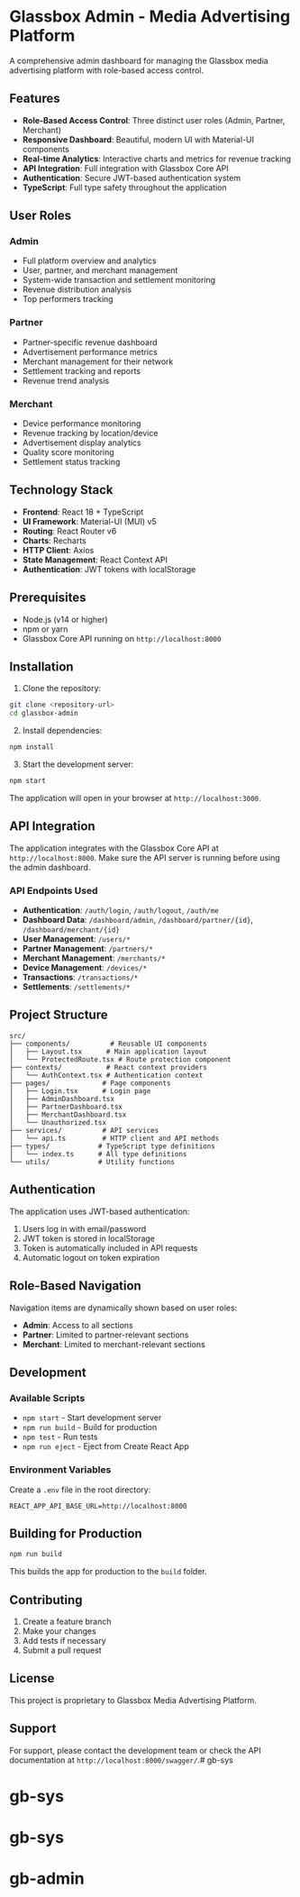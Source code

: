 # Glassbox Admin - Media Advertising Platform

A comprehensive admin dashboard for managing the Glassbox media advertising platform with role-based access control.

## Features

- **Role-Based Access Control**: Three distinct user roles (Admin, Partner, Merchant)
- **Responsive Dashboard**: Beautiful, modern UI with Material-UI components
- **Real-time Analytics**: Interactive charts and metrics for revenue tracking
- **API Integration**: Full integration with Glassbox Core API
- **Authentication**: Secure JWT-based authentication system
- **TypeScript**: Full type safety throughout the application

## User Roles

### Admin
- Full platform overview and analytics
- User, partner, and merchant management
- System-wide transaction and settlement monitoring
- Revenue distribution analysis
- Top performers tracking

### Partner
- Partner-specific revenue dashboard
- Advertisement performance metrics
- Merchant management for their network
- Settlement tracking and reports
- Revenue trend analysis

### Merchant
- Device performance monitoring
- Revenue tracking by location/device
- Advertisement display analytics
- Quality score monitoring
- Settlement status tracking

## Technology Stack

- **Frontend**: React 18 + TypeScript
- **UI Framework**: Material-UI (MUI) v5
- **Routing**: React Router v6
- **Charts**: Recharts
- **HTTP Client**: Axios
- **State Management**: React Context API
- **Authentication**: JWT tokens with localStorage

## Prerequisites

- Node.js (v14 or higher)
- npm or yarn
- Glassbox Core API running on `http://localhost:8000`

## Installation

1. Clone the repository:
```bash
git clone <repository-url>
cd glassbox-admin
```

2. Install dependencies:
```bash
npm install
```

3. Start the development server:
```bash
npm start
```

The application will open in your browser at `http://localhost:3000`.

## API Integration

The application integrates with the Glassbox Core API at `http://localhost:8000`. Make sure the API server is running before using the admin dashboard.

### API Endpoints Used

- **Authentication**: `/auth/login`, `/auth/logout`, `/auth/me`
- **Dashboard Data**: `/dashboard/admin`, `/dashboard/partner/{id}`, `/dashboard/merchant/{id}`
- **User Management**: `/users/*`
- **Partner Management**: `/partners/*`
- **Merchant Management**: `/merchants/*`
- **Device Management**: `/devices/*`
- **Transactions**: `/transactions/*`
- **Settlements**: `/settlements/*`

## Project Structure

```
src/
├── components/          # Reusable UI components
│   ├── Layout.tsx      # Main application layout
│   └── ProtectedRoute.tsx # Route protection component
├── contexts/           # React context providers
│   └── AuthContext.tsx # Authentication context
├── pages/             # Page components
│   ├── Login.tsx      # Login page
│   ├── AdminDashboard.tsx
│   ├── PartnerDashboard.tsx
│   ├── MerchantDashboard.tsx
│   └── Unauthorized.tsx
├── services/          # API services
│   └── api.ts         # HTTP client and API methods
├── types/            # TypeScript type definitions
│   └── index.ts      # All type definitions
└── utils/            # Utility functions
```

## Authentication

The application uses JWT-based authentication:

1. Users log in with email/password
2. JWT token is stored in localStorage
3. Token is automatically included in API requests
4. Automatic logout on token expiration

## Role-Based Navigation

Navigation items are dynamically shown based on user roles:

- **Admin**: Access to all sections
- **Partner**: Limited to partner-relevant sections
- **Merchant**: Limited to merchant-relevant sections

## Development

### Available Scripts

- `npm start` - Start development server
- `npm run build` - Build for production
- `npm test` - Run tests
- `npm run eject` - Eject from Create React App

### Environment Variables

Create a `.env` file in the root directory:

```
REACT_APP_API_BASE_URL=http://localhost:8000
```

## Building for Production

```bash
npm run build
```

This builds the app for production to the `build` folder.

## Contributing

1. Create a feature branch
2. Make your changes
3. Add tests if necessary
4. Submit a pull request

## License

This project is proprietary to Glassbox Media Advertising Platform.

## Support

For support, please contact the development team or check the API documentation at `http://localhost:8000/swagger/`.# gb-sys
# gb-sys
# gb-sys
# gb-admin
